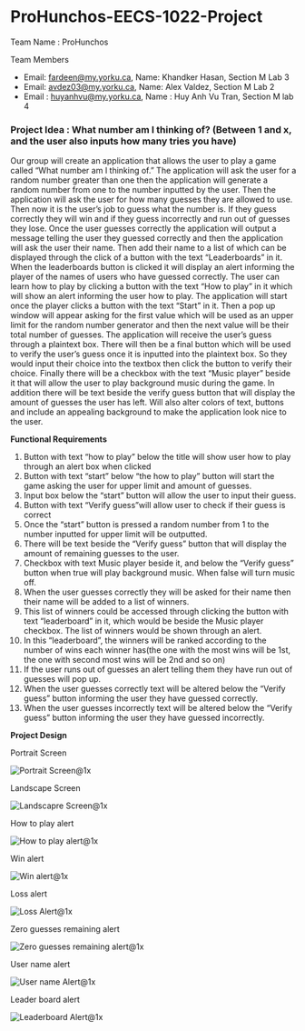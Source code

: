 # ProHunchos-EECS-1022-Project
Team Name : ProHunchos

Team Members
- Email: fardeen@my.yorku.ca, Name: Khandker Hasan, Section M Lab 3
- Email: avdez03@my.yorku.ca, Name: Alex Valdez, Section M Lab 2
- Email : huyanhvu@my.yorku.ca, Name : Huy Anh Vu Tran, Section M lab 4

### **Project Idea :  What number am I thinking of? (Between 1 and x, and the user also inputs how many tries you have)**
Our group will create an application that allows the user to play a game called “What number am I thinking of.” The application will ask the user for a random number greater than one then the application will generate a random number from one to the number inputted by the user. Then the application will ask the user for how many guesses they are allowed to use. Then now it is the user’s job to guess what the number is. If they guess correctly they will win and if they guess incorrectly and run out of guesses they lose. Once the user guesses correctly the application will output a message telling the user they guessed correctly and then the application will ask the user their name. Then add their name to a list of which can be displayed through the click of a button with the text “Leaderboards” in it. When the leaderboards button is clicked it will display an alert informing the player of the names of users who have guessed correctly. The user can learn how to play by clicking a button with the text “How to play” in it which will show an alert informing the user how to play. The application will start once the player clicks a button with the text “Start” in it. Then a pop up window will appear asking for the first value which will be used as an upper limit for the random number generator and then the next value will be their total number of guesses. The application will receive the user’s guess through a plaintext box. There will then be a final button which will be used to verify the user’s guess once it is inputted into the plaintext box. So they would input their choice into the textbox then click the button to verify their choice. Finally there will be a checkbox with the text “Music player” beside it that will allow the user to play background music during the game. In addition there will be text beside the verify guess button that will display the amount of guesses the user has left. Will also alter colors of text, buttons and include an appealing background to make the application look nice to the user.
 

**Functional Requirements**
1. Button with text “how to play” below the title will show user how to play through an alert box when clicked
2. Button with text “start” below “the how to play” button will start the game asking the user for upper limit and amount of guesses.
3. Input box below the “start” button will allow the user to input their guess.
4. Button with text “Verify guess”will allow user to check if their guess is correct
5. Once the “start” button is pressed a random number from 1 to the number inputted for upper limit will be outputted.
6. There will be text beside the “Verify guess” button that will display the amount of remaining guesses to the user.
7. Checkbox with text Music player beside it, and below the “Verify guess” button when true will play background music. When false will turn music off. 
8. When the user guesses correctly they will be asked for their name then their name will be added to a list of winners.
9. This list of winners could be accessed through clicking the button with text “leaderboard” in it, which would be beside the Music player checkbox. The list of winners would be shown through an alert.
10. In this “leaderboard”, the winners will be ranked according to the number of wins each winner has(the one with the most wins will be 1st, the one with second most wins will be 2nd and so on) 
11. If the user runs out of guesses an alert telling them they have run out of guesses will pop up.
12. When the user guesses correctly text will be altered below the “Verify guess” button informing the user they have guessed correctly.
13. When the user guesses incorrectly text will be altered below the “Verify guess” button informing the user they have guessed incorrectly.

**Project Design**


Portrait Screen

![Portrait Screen@1x](https://user-images.githubusercontent.com/91922774/153235855-27bccaea-f84d-4717-b556-c62ee978b11e.png)

Landscape Screen

![Landscapre Screen@1x](https://user-images.githubusercontent.com/91922774/153235884-6c09cf16-dc60-43c1-8d97-4082780c2ed1.png)

How to play alert

![How to play alert@1x](https://user-images.githubusercontent.com/91922774/153235236-b8d680ea-f819-4b21-b488-0b0a10582e16.png)

Win alert

![Win alert@1x](https://user-images.githubusercontent.com/91922774/153235961-cf1bad3d-05b5-4045-9080-ebed5346dc74.png)

Loss alert

![Loss Alert@1x](https://user-images.githubusercontent.com/91922774/153236009-e7751ded-4706-4b81-a6cb-cdd1ec3f7594.png)

Zero guesses remaining alert

![Zero guesses remaining alert@1x](https://user-images.githubusercontent.com/91922774/153236068-b08c2ca3-f258-4f19-8234-1030bcbefeee.png)

User name alert

![User name Alert@1x](https://user-images.githubusercontent.com/91922774/153236103-3b9d6748-56d3-48ac-bddd-61aecddec9a7.png)

Leader board alert

![Leaderboard Alert@1x](https://user-images.githubusercontent.com/91922774/153236141-ef7b922f-5f06-45cd-b629-9430d4d1c941.png)
